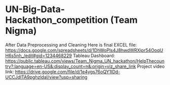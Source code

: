 # UN-Big-Data-Hackathon_competition (Team Nigma)
After Data Preprocessing and Cleaning Here is final EXCEL file: https://docs.google.com/spreadsheets/d/1DhWoPls4J8hwdWRXipr54OoqUH6s5nh_/edit#gid=1234468229
Tableau Dashboard: https://public.tableau.com/views/Team_Nigma_UN_hackathon/HelpThecountry?:language=en-US&:display_count=n&:origin=viz_share_link
Project video link: https://drive.google.com/file/d/1e4ygs76oQY1IDd-UCCJdlTA9pghzldaI/view?usp=sharing
